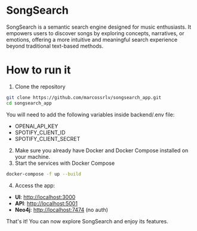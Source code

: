 # SongSearch 
SongSearch is a semantic search engine designed for music enthusiasts. It empowers users to discover songs by exploring concepts, narratives, or emotions, offering a more intuitive and meaningful search experience beyond traditional text-based methods.

# How to run it
1. Clone the repository
```bash
git clone https://github.com/marcossrlv/songsearch_app.git
cd songsearch_app
```
You will need to add the following variables inside backend/.env file:
- OPENAI_API_KEY
- SPOTIFY_CLIENT_ID
- SPOTIFY_CLIENT_SECRET

2. Make sure you already have Docker and Docker Compose installed on your machine.
3. Start the services with Docker Compose
```bash
docker-compose -f up --build
```

4. Access the app:
- **UI**: [http://localhost:3000](http://localhost:3000)
- **API**: [http://localhost:5001](http://localhost:5001)
- **Neo4j**: [http://localhost:7474](http://localhost:7474) (no auth)

That's it! You can now explore SongSearch and enjoy its features.

